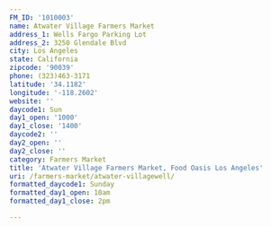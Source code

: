```yaml
---
FM_ID: '1010003'
name: Atwater Village Farmers Market
address_1: Wells Fargo Parking Lot
address_2: 3250 Glendale Blvd
city: Los Angeles
state: California
zipcode: '90039'
phone: (323)463-3171
latitude: '34.1182'
longitude: '-118.2602'
website: ''
daycode1: Sun
day1_open: '1000'
day1_close: '1400'
daycode2: ''
day2_open: ''
day2_close: ''
category: Farmers Market
title: 'Atwater Village Farmers Market, Food Oasis Los Angeles'
uri: /farmers-market/atwater-villagewell/
formatted_daycode1: Sunday
formatted_day1_open: 10am
formatted_day1_close: 2pm

---
```

